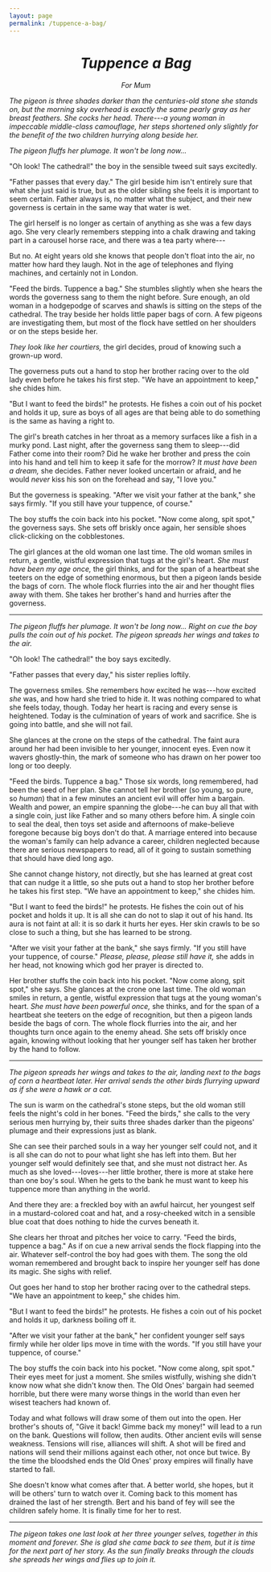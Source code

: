 ```yaml
---
layout: page
permalink: /tuppence-a-bag/
---
```


<div align="center">
  <h1><em>Tuppence a Bag</em></h1>
  <p><em>For Mum</em></p>
</div>

*The pigeon is three shades darker than the centuries-old stone she stands on,
but the morning sky overhead is exactly the same pearly gray as her breast feathers.
She cocks her head.
There---a young woman in impeccable middle-class camouflage,
her steps shortened only slightly for the benefit of the two children hurrying along beside her.*

*The pigeon fluffs her plumage.
It won't be long now...*

"Oh look! The cathedral!" the boy in the sensible tweed suit says excitedly.

"Father passes that every day."
The girl beside him isn't entirely sure that what she just said is true,
but as the older sibling she feels it is important to seem certain.
Father always is,
no matter what the subject,
and their new governess is certain in the same way that water is wet.

The girl herself is no longer as certain of anything as she was a few days ago.
She very clearly remembers stepping into a chalk drawing and taking part in a carousel horse race,
and there was a tea party where---

But no.
At eight years old she knows that people don't float into the air,
no matter how hard they laugh.
Not in the age of telephones and flying machines,
and certainly not in London.

"Feed the birds. Tuppence a bag."
She stumbles slightly when she hears the words
the governess sang to them the night before.
Sure enough,
an old woman in a hodgepodge of scarves and shawls is sitting on the steps of the cathedral.
The tray beside her holds little paper bags of corn.
A few pigeons are investigating them,
but most of the flock have settled on her shoulders or on the steps beside her.

*They look like her courtiers,* the girl decides,
proud of knowing such a grown-up word.

The governess puts out a hand to stop her brother racing over to the old lady
even before he takes his first step.
"We have an appointment to keep," she chides him.

"But I want to feed the birds!" he protests.
He fishes a coin out of his pocket and holds it up,
sure as boys of all ages are that being able to do something
is the same as having a right to.

The girl's breath catches in her throat as a memory surfaces like a fish in a murky pond.
Last night, after the governess sang them to sleep---did Father come into their room?
Did he wake her brother and press the coin into his hand
and tell him to keep it safe for the morrow?
*It must have been a dream,* she decides.
Father never looked uncertain or afraid,
and he would *never* kiss his son on the forehead and say, "I love you."

But the governess is speaking.
"After we visit your father at the bank," she says firmly.
"If you still have your tuppence, of course."

The boy stuffs the coin back into his pocket.
"Now come along, spit spot," the governess says.
She sets off briskly once again,
her sensible shoes click-clicking on the cobblestones.

The girl glances at the old woman one last time.
The old woman smiles in return,
a gentle, wistful expression that tugs at the girl's heart.
*She must have been my age once,* the girl thinks,
and for the span of a heartbeat she teeters on the edge of something enormous,
but then a pigeon lands beside the bags of corn.
The whole flock flurries into the air
and her thought flies away with them.
She takes her brother's hand and hurries after the governess.

---

*The pigeon fluffs her plumage.
It won't be long now...
Right on cue the boy pulls the coin out of his pocket.
The pigeon spreads her wings and takes to the air.*

"Oh look! The cathedral!" the boy says excitedly.

"Father passes that every day," his sister replies loftily.

The governess smiles.
She remembers how excited he was---how excited *she* was,
and how hard she tried to hide it.
It was nothing compared to what she feels today, though.
Today her heart is racing and every sense is heightened.
Today is the culmination of years of work and sacrifice.
She is going into battle, and she will not fail.

She glances at the crone on the steps of the cathedral.
The faint aura around her had been invisible to her younger, innocent eyes.
Even now it wavers ghostly-thin,
the mark of someone who has drawn on her power too long or too deeply.

"Feed the birds. Tuppence a bag."
Those six words, long remembered, had been the seed of her plan.
She cannot tell her brother (so young, so pure, so *human*)
that in a few minutes an ancient evil will offer him a bargain.
Wealth and power, an empire spanning the globe---he can buy all that with a single coin,
just like Father and so many others before him.
A single coin to seal the deal,
then toys set aside
and afternoons of make-believe foregone because big boys don't do that.
A marriage entered into because the woman's family can help advance a career,
children neglected because there are serious newspapers to read,
all of it going to sustain something that should have died long ago.

She cannot change history,
not directly,
but she has learned at great cost that can nudge it a little,
so she puts out a hand to stop her brother before he takes his first step.
"We have an appointment to keep," she chides him.

"But I want to feed the birds!" he protests.
He fishes the coin out of his pocket and holds it up.
It is all she can do not to slap it out of his hand.
Its aura is not faint at all:
it is so dark it hurts her eyes.
Her skin crawls to be so close to such a thing,
but she has learned to be strong.

"After we visit your father at the bank," she says firmly.
"If you still have your tuppence, of course."
*Please, please, please still have it,* she adds in her head,
not knowing which god her prayer is directed to.

Her brother stuffs the coin back into his pocket.
"Now come along, spit spot," she says.
She glances at the crone one last time.
The old woman smiles in return,
a gentle, wistful expression that tugs at the young woman's heart.
*She must have been powerful once,* she thinks,
and for the span of a heartbeat she teeters on the edge of recognition,
but then a pigeon lands beside the bags of corn.
The whole flock flurries into the air,
and her thoughts turn once again to the enemy ahead.
She sets off briskly once again,
knowing without looking that her younger self has taken her brother by the hand to follow.

---

*The pigeon spreads her wings and takes to the air,
landing next to the bags of corn a heartbeat later.
Her arrival sends the other birds flurrying upward
as if she were a hawk or a cat.*

The sun is warm on the cathedral's stone steps,
but the old woman still feels the night's cold in her bones.
"Feed the birds," she calls to the very serious men hurrying by,
their suits three shades darker than the pigeons' plumage
and their expressions just as blank.

She can see their parched souls in a way her younger self could not,
and it is all she can do not to pour what light she has left into them.
But her younger self would definitely see that,
and she must not distract her.
As much as she loved---loves---her little brother,
there is more at stake here than one boy's soul.
When he gets to the bank he must want to keep his tuppence
more than anything in the world.

And there they are:
a freckled boy with an awful haircut,
her youngest self in a mustard-colored coat and hat,
and a rosy-cheeked witch in a sensible blue coat that does nothing to hide the curves beneath it.

She clears her throat and pitches her voice to carry.
"Feed the birds, tuppence a bag."
As if on cue a new arrival sends the flock flapping into the air.
Whatever self-control the boy had goes with them.
The song the old woman remembered and brought back to inspire her younger self
has done its magic.
She sighs with relief.

Out goes her hand to stop her brother racing over to the cathedral steps.
"We have an appointment to keep," she chides him.

"But I want to feed the birds!" he protests.
He fishes a coin out of his pocket and holds it up,
darkness boiling off it.

"After we visit your father at the bank," her confident younger self says firmly
while her older lips move in time with the words.
"If you still have your tuppence, of course."

The boy stuffs the coin back into his pocket.
"Now come along, spit spot."
Their eyes meet for just a moment.
She smiles wistfully,
wishing she didn't know now what she didn't know then.
The Old Ones' bargain had seemed horrible,
but there were many worse things in the world
than even her wisest teachers had known of.

Today and what follows will draw some of them out into the open.
Her brother's shouts of, "Give it back! Gimme back my money!"
will lead to a run on the bank.
Questions will follow, then audits.
Other ancient evils will sense weakness.
Tensions will rise,
alliances will shift.
A shot will be fired
and nations will send their millions against each other,
not once but twice.
By the time the bloodshed ends
the Old Ones' proxy empires will finally have started to fall.

She doesn't know what comes after that.
A better world, she hopes,
but it will be others' turn to watch over it.
Coming back to this moment has drained the last of her strength.
Bert and his band of fey will see the children safely home.
It is finally time for her to rest.

---

*The pigeon takes one last look at her three younger selves,
together in this moment and forever.
She is glad she came back to see them,
but it is time for the next part of her story.
As the sun finally breaks through the clouds
she spreads her wings and flies up to join it.*
